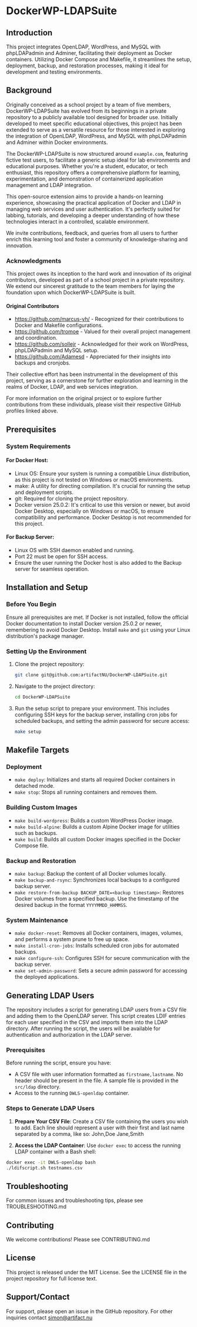 # DockerWP-LDAPSuite

## Introduction
This project integrates OpenLDAP, WordPress, and MySQL with phpLDAPadmin and Adminer, facilitating their deployment as Docker containers. Utilizing Docker Compose and Makefile, it streamlines the setup, deployment, backup, and restoration processes, making it ideal for development and testing environments.

## Background
Originally conceived as a school project by a team of five members, DockerWP-LDAPSuite has evolved from its beginnings in a private repository to a publicly available tool designed for broader use. Initially developed to meet specific educational objectives, this project has been extended to serve as a versatile resource for those interested in exploring the integration of OpenLDAP, WordPress, and MySQL with phpLDAPadmin and Adminer within Docker environments.

The DockerWP-LDAPSuite is now structured around `example.com`, featuring fictive test users, to facilitate a generic setup ideal for lab environments and educational purposes. Whether you're a student, educator, or tech enthusiast, this repository offers a comprehensive platform for learning, experimentation, and demonstration of containerized application management and LDAP integration.

This open-source extension aims to provide a hands-on learning experience, showcasing the practical application of Docker and LDAP in managing web services and user authentication. It's perfectly suited for labbing, tutorials, and developing a deeper understanding of how these technologies interact in a controlled, scalable environment.

We invite contributions, feedback, and queries from all users to further enrich this learning tool and foster a community of knowledge-sharing and innovation.

### Acknowledgments

This project owes its inception to the hard work and innovation of its original contributors, developed as part of a school project in a private repository. We extend our sincerest gratitude to the team members for laying the foundation upon which DockerWP-LDAPSuite is built.

#### Original Contributors

- https://github.com/marcus-yh/  - Recognized for their contributions to Docker and Makefile configurations.
- https://github.com/tromoe      - Valued for their overall project management and coordination.
- https://github.com/sollejr     - Acknowledged for their work on WordPress, phpLDAPadmin and MySQL setup.
- https://github.com/Adamesd     - Appreciated for their insights into backups and cronjobs.

Their collective effort has been instrumental in the development of this project, serving as a cornerstone for further exploration and learning in the realms of Docker, LDAP, and web services integration.

For more information on the original project or to explore further contributions from these individuals, please visit their respective GitHub profiles linked above.


## Prerequisites

### System Requirements

#### For Docker Host:
- Linux OS: Ensure your system is running a compatible Linux distribution, as this project is not tested on Windows or macOS environments.
- make: A utility for directing compilation. It's crucial for running the setup and deployment scripts.
- git: Required for cloning the project repository.
- Docker version 25.0.2: It's critical to use this version or newer, but avoid Docker Desktop, especially on Windows or macOS, to ensure compatibility and performance. Docker Desktop is not recommended for this project.

#### For Backup Server:
- Linux OS with SSH daemon enabled and running.
- Port 22 must be open for SSH access.
- Ensure the user running the Docker host is also added to the Backup server for seamless operation.

## Installation and Setup

### Before You Begin
Ensure all prerequisites are met. If Docker is not installed, follow the official Docker documentation to install Docker version 25.0.2 or newer, remembering to avoid Docker Desktop. Install `make` and `git` using your Linux distribution's package manager.

### Setting Up the Environment
1. Clone the project repository:
   ```bash
   git clone git@github.com:artifactNU/DockerWP-LDAPSuite.git
   ```
2. Navigate to the project directory:
   ```bash
   cd DockerWP-LDAPSuite
   ```
3. Run the setup script to prepare your environment. This includes configuring SSH keys for the backup server, installing cron jobs for scheduled backups, and setting the admin password for secure access:
   ```bash
   make setup
   ```

## Makefile Targets

### Deployment
- `make deploy`: Initializes and starts all required Docker containers in detached mode.
- `make stop`: Stops all running containers and removes them.

### Building Custom Images
- `make build-wordpress`: Builds a custom WordPress Docker image.
- `make build-alpine`: Builds a custom Alpine Docker image for utilities such as backups.
- `make build`: Builds all custom Docker images specified in the Docker Compose file.

### Backup and Restoration
- `make backup`: Backup the content of all Docker volumes locally.
- `make backup-and-rsync`: Synchronizes local backups to a configured backup server.
- `make restore-from-backup BACKUP_DATE=<backup timestamp>`: Restores Docker volumes from a specified backup. Use the timestamp of the desired backup in the format `YYYYMMDD_HHMMSS`.

### System Maintenance
- `make docker-reset`: Removes all Docker containers, images, volumes, and performs a system prune to free up space.
- `make install-cron-jobs`: Installs scheduled cron jobs for automated backups.
- `make configure-ssh`: Configures SSH for secure communication with the backup server.
- `make set-admin-password`: Sets a secure admin password for accessing the deployed applications.

## Generating LDAP Users

The repository includes a script for generating LDAP users from a CSV file and adding them to the OpenLDAP server. This script creates LDIF entries for each user specified in the CSV and imports them into the LDAP directory. After running the script, the users will be available for authentication and authorization in the LDAP server.

### Prerequisites

Before running the script, ensure you have:
- A CSV file with user information formatted as `firstname,lastname`. No header should be present in the file. A sample file is provided in the `src/ldap` directory.
- Access to the running `DWLS-openldap` container.

### Steps to Generate LDAP Users

1. **Prepare Your CSV File**: Create a CSV file containing the users you wish to add. Each line should represent a user with their first and last name separated by a comma, like so:
John,Doe
Jane,Smith

2. **Access the LDAP Container**: Use `docker exec` to access the running LDAP container with a Bash shell:
```bash
docker exec -it DWLS-openldap bash
./ldifscript.sh testnames.csv
```


## Troubleshooting
For common issues and troubleshooting tips, please see TROUBLESHOOTING.md

## Contributing
We welcome contributions! Please see CONTRIBUTING.md

## License
This project is released under the MIT License. See the LICENSE file in the project repository for full license text.

## Support/Contact
For support, please open an issue in the GitHub repository. For other inquiries contact simon@artifact.nu
